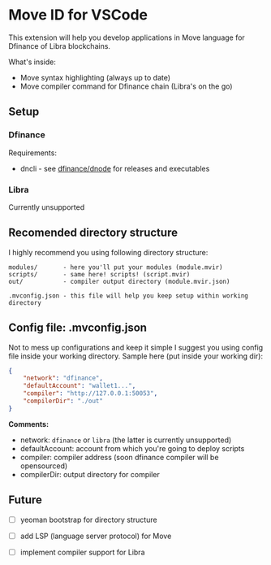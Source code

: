 # Move ID for VSCode

This extension will help you develop applications in Move language for Dfinance of Libra blockchains.

What's inside:

- Move syntax highlighting (always up to date)
- Move compiler command for Dfinance chain (Libra's on the go)

## Setup

### Dfinance

Requirements:

- dncli - see [dfinance/dnode](https://github.com/dfinance/dnode) for releases and executables

### Libra

Currently unsupported

## Recomended directory structure

I highly recommend you using following directory structure:
```
modules/       - here you'll put your modules (module.mvir)
scripts/       - same here! scripts! (script.mvir)
out/           - compiler output directory (module.mvir.json)

.mvconfig.json - this file will help you keep setup within working directory
```

## Config file: .mvconfig.json

Not to mess up configurations and keep it simple I suggest you using config file inside your working directory.
Sample here (put inside your working dir):

```json
{
    "network": "dfinance",
    "defaultAccount": "wallet1...",
    "compiler": "http://127.0.0.1:50053",
    "compilerDir": "./out"
}
```

**Comments:**
- network: `dfinance` or `libra` (the latter is currently unsupported)
- defaultAccount: account from which you're going to deploy scripts
- compiler: compiler address (soon dfinance compiler will be opensourced)
- compilerDir: output directory for compiler

## Future

- [ ] yeoman bootstrap for directory structure
- [ ] add LSP (language server protocol) for Move
- [ ] implement compiler support for Libra


